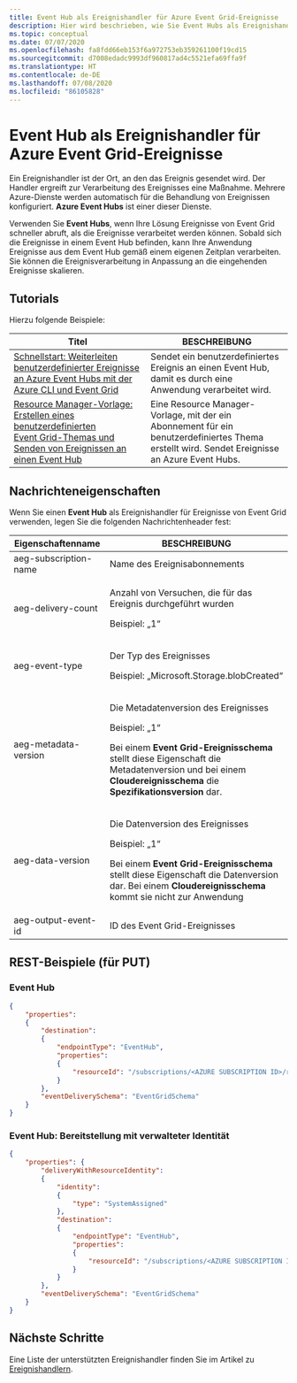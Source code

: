 ```yaml
---
title: Event Hub als Ereignishandler für Azure Event Grid-Ereignisse
description: Hier wird beschrieben, wie Sie Event Hubs als Ereignishandler für Azure Event Grid-Ereignisse verwenden können.
ms.topic: conceptual
ms.date: 07/07/2020
ms.openlocfilehash: fa8fdd66eb153f6a972753eb359261100f19cd15
ms.sourcegitcommit: d7008edadc9993df960817ad4c5521efa69ffa9f
ms.translationtype: HT
ms.contentlocale: de-DE
ms.lasthandoff: 07/08/2020
ms.locfileid: "86105828"
---
```

# <a name="event-hub-as-an-event-handler-for-azure-event-grid-events"></a>Event Hub als Ereignishandler für Azure Event Grid-Ereignisse
Ein Ereignishandler ist der Ort, an den das Ereignis gesendet wird. Der Handler ergreift zur Verarbeitung des Ereignisses eine Maßnahme. Mehrere Azure-Dienste werden automatisch für die Behandlung von Ereignissen konfiguriert. **Azure Event Hubs** ist einer dieser Dienste. 

Verwenden Sie **Event Hubs**, wenn Ihre Lösung Ereignisse von Event Grid schneller abruft, als die Ereignisse verarbeitet werden können. Sobald sich die Ereignisse in einem Event Hub befinden, kann Ihre Anwendung Ereignisse aus dem Event Hub gemäß einem eigenen Zeitplan verarbeiten. Sie können die Ereignisverarbeitung in Anpassung an die eingehenden Ereignisse skalieren.

## <a name="tutorials"></a>Tutorials
Hierzu folgende Beispiele: 

|Titel  |BESCHREIBUNG  |
|---------|---------|
| [Schnellstart: Weiterleiten benutzerdefinierter Ereignisse an Azure Event Hubs mit der Azure CLI und Event Grid](custom-event-to-eventhub.md) | Sendet ein benutzerdefiniertes Ereignis an einen Event Hub, damit es durch eine Anwendung verarbeitet wird. |
| [Resource Manager-Vorlage: Erstellen eines benutzerdefinierten Event Grid-Themas und Senden von Ereignissen an einen Event Hub](https://github.com/Azure/azure-quickstart-templates/tree/master/101-event-grid-event-hubs-handler)| Eine Resource Manager-Vorlage, mit der ein Abonnement für ein benutzerdefiniertes Thema erstellt wird. Sendet Ereignisse an Azure Event Hubs. |

## <a name="message-properties"></a>Nachrichteneigenschaften
Wenn Sie einen **Event Hub** als Ereignishandler für Ereignisse von Event Grid verwenden, legen Sie die folgenden Nachrichtenheader fest: 

| Eigenschaftenname | BESCHREIBUNG |
| ------------- | ----------- | 
| aeg-subscription-name | Name des Ereignisabonnements |
| aeg-delivery-count | <p>Anzahl von Versuchen, die für das Ereignis durchgeführt wurden</p> <p>Beispiel: „1“</p> |
| aeg-event-type | <p>Der Typ des Ereignisses</p><p> Beispiel: „Microsoft.Storage.blobCreated“</p> | 
| aeg-metadata-version | <p>Die Metadatenversion des Ereignisses</p> <p>Beispiel: „1“</p><p> Bei einem **Event Grid-Ereignisschema** stellt diese Eigenschaft die Metadatenversion und bei einem **Cloudereignisschema** die **Spezifikationsversion** dar. </p>|
| aeg-data-version | <p>Die Datenversion des Ereignisses</p><p>Beispiel: „1“</p><p>Bei einem **Event Grid-Ereignisschema** stellt diese Eigenschaft die Datenversion dar. Bei einem **Cloudereignisschema** kommt sie nicht zur Anwendung</p> |
| aeg-output-event-id | ID des Event Grid-Ereignisses |

## <a name="rest-examples-for-put"></a>REST-Beispiele (für PUT)


### <a name="event-hub"></a>Event Hub

```json
{
    "properties": 
    {
        "destination": 
        {
            "endpointType": "EventHub",
            "properties": 
            {
                "resourceId": "/subscriptions/<AZURE SUBSCRIPTION ID>/resourceGroups/<RESOURCE GROUP NAME>/providers/Microsoft.EventHub/namespaces/<EVENT HUBS NAMESPACE NAME>/eventhubs/<EVENT HUB NAME>"
            }
        },
        "eventDeliverySchema": "EventGridSchema"
    }
}
```

### <a name="event-hub---delivery-with-managed-identity"></a>Event Hub: Bereitstellung mit verwalteter Identität

```json
{
    "properties": {
        "deliveryWithResourceIdentity": 
        {
            "identity": 
            {
                "type": "SystemAssigned"
            },
            "destination": 
            {
                "endpointType": "EventHub",
                "properties": 
                {
                    "resourceId": "/subscriptions/<AZURE SUBSCRIPTION ID>/resourceGroups/<RESOURCE GROUP NAME>/providers/Microsoft.EventHub/namespaces/<EVENT HUBS NAMESPACE NAME>/eventhubs/<EVENT HUB NAME>"
                }
            }
        },
        "eventDeliverySchema": "EventGridSchema"
    }
}
```

## <a name="next-steps"></a>Nächste Schritte
Eine Liste der unterstützten Ereignishandler finden Sie im Artikel zu [Ereignishandlern](event-handlers.md). 
